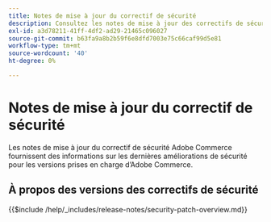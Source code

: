 ```yaml
---
title: Notes de mise à jour du correctif de sécurité
description: Consultez les notes de mise à jour des correctifs de sécurité d’Adobe Commerce.
exl-id: a3d78211-41ff-4df2-ad29-21465c096027
source-git-commit: b63fa9a8b2b59f6e8dfd7003e75c66caf99d5e81
workflow-type: tm+mt
source-wordcount: '40'
ht-degree: 0%

---
```



# Notes de mise à jour du correctif de sécurité

Les notes de mise à jour du correctif de sécurité Adobe Commerce fournissent des informations sur les dernières améliorations de sécurité pour les versions prises en charge d’Adobe Commerce.

## À propos des versions des correctifs de sécurité

{{$include /help/_includes/release-notes/security-patch-overview.md}}
